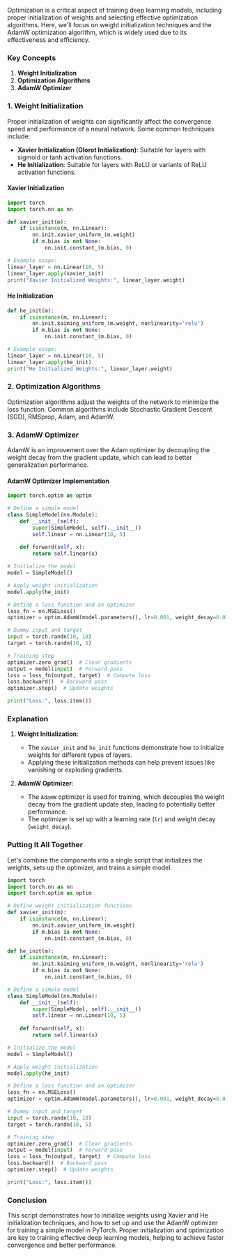 Optimization is a critical aspect of training deep learning models, including proper initialization of weights and selecting effective optimization algorithms. Here, we'll focus on weight initialization techniques and the AdamW optimization algorithm, which is widely used due to its effectiveness and efficiency.

### Key Concepts

1. **Weight Initialization**
2. **Optimization Algorithms**
3. **AdamW Optimizer**

### 1. Weight Initialization

Proper initialization of weights can significantly affect the convergence speed and performance of a neural network. Some common techniques include:

- **Xavier Initialization (Glorot Initialization)**: Suitable for layers with sigmoid or tanh activation functions.
- **He Initialization**: Suitable for layers with ReLU or variants of ReLU activation functions.

#### Xavier Initialization

```python
import torch
import torch.nn as nn

def xavier_init(m):
    if isinstance(m, nn.Linear):
        nn.init.xavier_uniform_(m.weight)
        if m.bias is not None:
            nn.init.constant_(m.bias, 0)

# Example usage:
linear_layer = nn.Linear(10, 5)
linear_layer.apply(xavier_init)
print("Xavier Initialized Weights:", linear_layer.weight)
```

#### He Initialization

```python
def he_init(m):
    if isinstance(m, nn.Linear):
        nn.init.kaiming_uniform_(m.weight, nonlinearity='relu')
        if m.bias is not None:
            nn.init.constant_(m.bias, 0)

# Example usage:
linear_layer = nn.Linear(10, 5)
linear_layer.apply(he_init)
print("He Initialized Weights:", linear_layer.weight)
```

### 2. Optimization Algorithms

Optimization algorithms adjust the weights of the network to minimize the loss function. Common algorithms include Stochastic Gradient Descent (SGD), RMSprop, Adam, and AdamW.

### 3. AdamW Optimizer

AdamW is an improvement over the Adam optimizer by decoupling the weight decay from the gradient update, which can lead to better generalization performance.

#### AdamW Optimizer Implementation

```python
import torch.optim as optim

# Define a simple model
class SimpleModel(nn.Module):
    def __init__(self):
        super(SimpleModel, self).__init__()
        self.linear = nn.Linear(10, 5)
    
    def forward(self, x):
        return self.linear(x)

# Initialize the model
model = SimpleModel()

# Apply weight initialization
model.apply(he_init)

# Define a loss function and an optimizer
loss_fn = nn.MSELoss()
optimizer = optim.AdamW(model.parameters(), lr=0.001, weight_decay=0.01)

# Dummy input and target
input = torch.randn(10, 10)
target = torch.randn(10, 5)

# Training step
optimizer.zero_grad()  # Clear gradients
output = model(input)  # Forward pass
loss = loss_fn(output, target)  # Compute loss
loss.backward()  # Backward pass
optimizer.step()  # Update weights

print("Loss:", loss.item())
```

### Explanation

1. **Weight Initialization**:
    - The `xavier_init` and `he_init` functions demonstrate how to initialize weights for different types of layers.
    - Applying these initialization methods can help prevent issues like vanishing or exploding gradients.

2. **AdamW Optimizer**:
    - The `AdamW` optimizer is used for training, which decouples the weight decay from the gradient update step, leading to potentially better performance.
    - The optimizer is set up with a learning rate (`lr`) and weight decay (`weight_decay`).

### Putting It All Together

Let's combine the components into a single script that initializes the weights, sets up the optimizer, and trains a simple model.

```python
import torch
import torch.nn as nn
import torch.optim as optim

# Define weight initialization functions
def xavier_init(m):
    if isinstance(m, nn.Linear):
        nn.init.xavier_uniform_(m.weight)
        if m.bias is not None:
            nn.init.constant_(m.bias, 0)

def he_init(m):
    if isinstance(m, nn.Linear):
        nn.init.kaiming_uniform_(m.weight, nonlinearity='relu')
        if m.bias is not None:
            nn.init.constant_(m.bias, 0)

# Define a simple model
class SimpleModel(nn.Module):
    def __init__(self):
        super(SimpleModel, self).__init__()
        self.linear = nn.Linear(10, 5)
    
    def forward(self, x):
        return self.linear(x)

# Initialize the model
model = SimpleModel()

# Apply weight initialization
model.apply(he_init)

# Define a loss function and an optimizer
loss_fn = nn.MSELoss()
optimizer = optim.AdamW(model.parameters(), lr=0.001, weight_decay=0.01)

# Dummy input and target
input = torch.randn(10, 10)
target = torch.randn(10, 5)

# Training step
optimizer.zero_grad()  # Clear gradients
output = model(input)  # Forward pass
loss = loss_fn(output, target)  # Compute loss
loss.backward()  # Backward pass
optimizer.step()  # Update weights

print("Loss:", loss.item())
```

### Conclusion

This script demonstrates how to initialize weights using Xavier and He initialization techniques, and how to set up and use the AdamW optimizer for training a simple model in PyTorch. Proper initialization and optimization are key to training effective deep learning models, helping to achieve faster convergence and better performance.